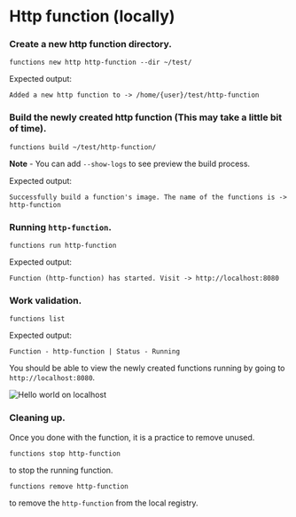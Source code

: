 # Http function (locally)

### Create a new http function directory.


```
functions new http http-function --dir ~/test/
```

Expected output:
```
Added a new http function to -> /home/{user}/test/http-function
```

### Build the newly created http function (This may take a little bit of time).

```
functions build ~/test/http-function/
```

**Note** - You can add `--show-logs` to see preview the build process.

Expected output:
```
Successfully build a function's image. The name of the functions is -> http-function
```


### Running `http-function`.

```
functions run http-function
```

Expected output:
```
Function (http-function) has started. Visit -> http://localhost:8080
```

### Work validation.

```
functions list
```

Expected output:
```
Function - http-function | Status - Running
```

You should be able to view the newly created functions running by going to  `http://localhost:8080`.

![Hello world on localhost](https://user-images.githubusercontent.com/20417569/139000266-f596a100-c018-4591-83c5-d131b778a24e.png)

### Cleaning up.

Once you done with the function, it is a practice to remove unused.

```
functions stop http-function
```

to stop the running function.


```
functions remove http-function
```

to remove the `http-function` from the local registry.
